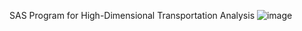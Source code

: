 SAS Program for High-Dimensional Transportation Analysis
![image](https://user-images.githubusercontent.com/61254009/195204399-7ccdcf6b-28c6-4017-b555-01a333c93be7.png)
